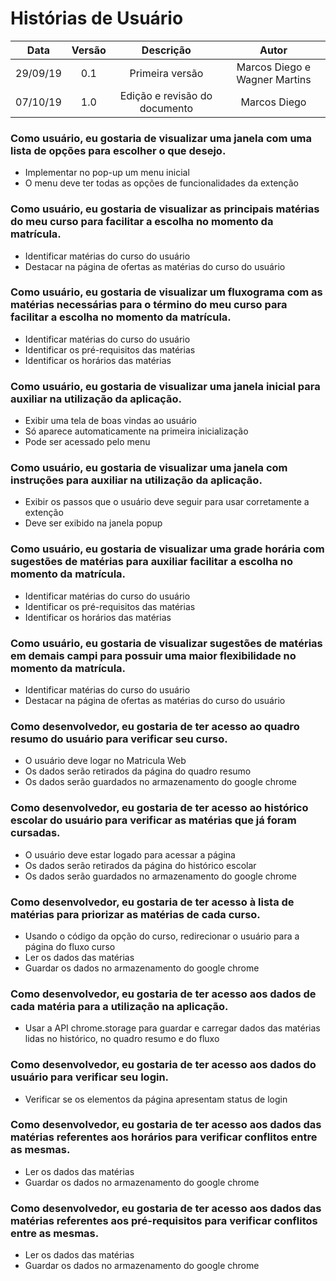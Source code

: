 # Histórias de Usuário

Data     | Versão  | Descrição | Autor 
:----:   | :----:  | :----:    | :----: 
29/09/19 | 0.1     | Primeira versão | Marcos Diego e Wagner Martins
07/10/19 | 1.0     | Edição e revisão do documento | Marcos Diego

### Como usuário, eu gostaria de visualizar uma janela com uma lista de opções para escolher o que desejo.

- Implementar no pop-up um menu inicial
- O menu deve ter todas as opções de funcionalidades da extenção

### Como usuário, eu gostaria de visualizar as principais matérias do meu curso para facilitar a escolha no momento da matrícula.

- Identificar matérias do curso do usuário
- Destacar na página de ofertas as matérias do curso do usuário

### Como usuário, eu gostaria de visualizar um fluxograma com as matérias necessárias para o término do meu curso para facilitar a escolha no momento da matrícula.

- Identificar matérias do curso do usuário
- Identificar os pré-requisitos das matérias
- Identificar os horários das matérias

### Como usuário, eu gostaria de visualizar uma janela inicial para auxiliar na utilização da aplicação.

- Exibir uma tela de boas vindas ao usuário
- Só aparece automaticamente na primeira inicialização
- Pode ser acessado pelo menu

### Como usuário, eu gostaria de visualizar uma janela com instruções para auxiliar na utilização da aplicação.

- Exibir os passos que o usuário deve seguir para usar corretamente a extenção
- Deve ser exibido na janela popup

### Como usuário, eu gostaria de visualizar uma grade horária com sugestões de matérias para auxiliar facilitar a escolha no momento da matrícula.

- Identificar matérias do curso do usuário
- Identificar os pré-requisitos das matérias
- Identificar os horários das matérias

### Como usuário, eu gostaria de visualizar sugestões de matérias em demais campi para possuir uma maior flexibilidade no momento da matrícula.

- Identificar matérias do curso do usuário
- Destacar na página de ofertas as matérias do curso do usuário

### Como desenvolvedor, eu gostaria de ter acesso ao quadro resumo do usuário para verificar seu curso.

- O usuário deve logar no Matricula Web
- Os dados serão retirados da página do quadro resumo
- Os dados serão guardados no armazenamento do google chrome

### Como desenvolvedor, eu gostaria de ter acesso ao histórico escolar do usuário para verificar as matérias que já foram cursadas.

- O usuário deve estar logado para acessar a página
- Os dados serão retirados da página do histórico escolar
- Os dados serão guardados no armazenamento do google chrome

### Como desenvolvedor, eu gostaria de ter acesso à lista de matérias para priorizar as matérias de cada curso.

- Usando o código da opção do curso, redirecionar o usuário para a página do fluxo curso
- Ler os dados das matérias
- Guardar os dados no armazenamento do google chrome

### Como desenvolvedor, eu gostaria de ter acesso aos dados de cada matéria para a utilização na aplicação.

- Usar a API chrome.storage para guardar e carregar dados das matérias lidas no histórico, no quadro resumo e do fluxo

### Como desenvolvedor, eu gostaria de ter acesso aos dados do usuário para verificar seu login.

- Verificar se os elementos da página apresentam status de login

### Como desenvolvedor, eu gostaria de ter acesso aos dados das matérias referentes aos horários para verificar conflitos entre as mesmas.

- Ler os dados das matérias
- Guardar os dados no armazenamento do google chrome

### Como desenvolvedor, eu gostaria de ter acesso aos dados das matérias referentes aos pré-requisitos para verificar conflitos entre as mesmas.

- Ler os dados das matérias
- Guardar os dados no armazenamento do google chrome
